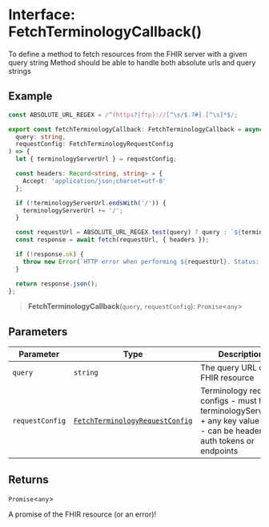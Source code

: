 # Interface: FetchTerminologyCallback()

To define a method to fetch resources from the FHIR server with a given query string
Method should be able to handle both absolute urls and query strings

## Example

```ts
const ABSOLUTE_URL_REGEX = /^(https?|ftp)://[^\s/$.?#].[^\s]*$/;

export const fetchTerminologyCallback: FetchTerminologyCallback = async (
  query: string,
  requestConfig: FetchTerminologyRequestConfig
) => {
  let { terminologyServerUrl } = requestConfig;

  const headers: Record<string, string> = {
    Accept: 'application/json;charset=utf-8'
  };

  if (!terminologyServerUrl.endsWith('/')) {
    terminologyServerUrl += '/';
  }

  const requestUrl = ABSOLUTE_URL_REGEX.test(query) ? query : `${terminologyServerUrl}${query}`;
  const response = await fetch(requestUrl, { headers });

  if (!response.ok) {
    throw new Error(`HTTP error when performing ${requestUrl}. Status: ${response.status}`);
  }

  return response.json();
};
```

> **FetchTerminologyCallback**(`query`, `requestConfig`): `Promise`\<`any`\>

## Parameters

| Parameter | Type | Description |
| ------ | ------ | ------ |
| `query` | `string` | The query URL of the FHIR resource |
| `requestConfig` | [`FetchTerminologyRequestConfig`](FetchTerminologyRequestConfig.md) | Terminology request configs - must have terminologyServerUrl + any key value pair - can be headers, auth tokens or endpoints |

## Returns

`Promise`\<`any`\>

A promise of the FHIR resource (or an error)!
